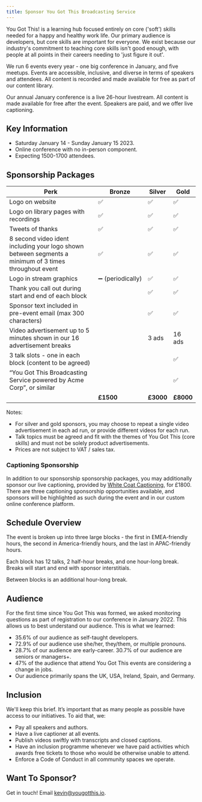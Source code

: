```yaml
---
title: Sponsor You Got This Broadcasting Service
---
```


You Got This! is a learning hub focused entirely on core ('soft') skills needed for a happy and healthy work life. Our primary audience is developers, but core skills are important for everyone. We exist because our industry's commitment to teaching core skills isn't good enough, with people at all points in their careers needing to 'just figure it out'. 

We run 6 events every year - one big conference in January, and five meetups. Events are accessible, inclusive, and diverse in terms of speakers and attendees. All content is recorded and made available for free as part of our content library. 

Our annual January conference is a live 26-hour livestream. All content is made available for free after the event. Speakers are paid, and we offer live captioning.

## Key Information

- Saturday January 14 - Sunday January 15 2023.
- Online conference with no in-person component.
- Expecting 1500-1700 attendees.

## Sponsorship Packages

| Perk | Bronze | Silver | Gold |
|---|---|---|---|
| Logo on website | ✅ | ✅ | ✅ |
| Logo on library pages with recordings | ✅ | ✅ | ✅ |
| Tweets of thanks | ✅ | ✅ | ✅ |
| 8 second video ident including your logo shown between segments a minimum of 3 times throughout event | ✅ | ✅ | ✅ |
| Logo in stream graphics | ➖ (periodically) | ✅ | ✅ |
| Thank you call out during start and end of each block |  | ✅ | ✅ |
| Sponsor text included in pre-event email (max 300 characters) |  | ✅ | ✅ |
| Video advertisement up to 5 minutes shown in our 16 advertisement breaks |  | 3 ads | 16 ads |
| 3 talk slots - one in each block (content to be agreed) |  |  | ✅ |
| “You Got This Broadcasting Service powered by Acme Corp”, or similar  |  |  | ✅ |
|  | __£1500__ | __£3000__ | __£8000__ |

Notes:
- For silver and gold sponsors, you may choose to repeat a single video advertisement in each ad run, or provide different videos for each run.
- Talk topics must be agreed and fit with the themes of You Got This (core skills) and must not be solely product advertisements.
- Prices are not subject to VAT / sales tax.

### Captioning Sponsorship

In addition to our sponsorship sponsorship packages, you may additionally sponsor our live captioning, provided by [White Coat Captioning](https://www.whitecoatcaptioning.co.uk), for £1800. There are three captioning sponsorship opportunities available, and sponsors will be highlighted as such during the event and in our custom online conference platform.

## Schedule Overview

The event is broken up into three large blocks - the first in EMEA-friendly hours, the second in America-friendly hours, and the last in APAC-friendly hours.

Each block has 12 talks, 2 half-hour breaks, and one hour-long break. Breaks will start and end with sponsor interstitials.

Between blocks is an additional hour-long break.

## Audience

For the first time since You Got This was formed, we asked monitoring questions as part of registration to our conference in January 2022. This allows us to best understand our audience. This is what we learned:

- 35.6% of our audience as self-taught developers.
- 72.9% of our audience use she/her, they/them, or multiple pronouns.
- 28.7% of our audience are early-career. 30.7% of our audience are seniors or managers+.
- 47% of the audience that attend You Got This events are considering a change in jobs.
- Our audience primarily spans the UK, USA, Ireland, Spain, and Germany.

## Inclusion

We'll keep this brief. It’s important that as many people as possible have access to our initiatives. To aid that, we:

- Pay all speakers and authors.
- Have a live captioner at all events.
- Publish videos swiftly with transcripts and closed captions.
- Have an inclusion programme whenever we have paid activities which awards free tickets to those who would be otherwise unable to attend.
- Enforce a Code of Conduct in all community spaces we operate.

## Want To Sponsor?

Get in touch! Email [kevin@yougotthis.io](mailto:kevin@yougotthis.io).
